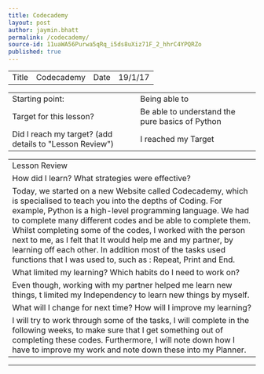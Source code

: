 ```yaml
---
title: Codecademy
layout: post
author: jaymin.bhatt
permalink: /codecademy/
source-id: 11uaWA56Purwa5qRq_i5ds8uXiz71F_2_hhrC4YPQRZo
published: true
---
```

<table>
  <tr>
    <td>Title</td>
    <td>Codecademy</td>
    <td>Date</td>
    <td>19/1/17</td>
  </tr>
</table>


<table>
  <tr>
    <td>Starting point:</td>
    <td>Being able to </td>
  </tr>
  <tr>
    <td>Target for this lesson?</td>
    <td>Be able to understand the pure basics of Python</td>
  </tr>
  <tr>
    <td>Did I reach my target? 
(add details to "Lesson Review")</td>
    <td>I reached my Target</td>
  </tr>
</table>


<table>
  <tr>
    <td>Lesson Review</td>
  </tr>
  <tr>
    <td>How did I learn? What strategies were effective? </td>
  </tr>
  <tr>
    <td>Today, we started on a new Website called Codecademy, which is specialised to teach you into the depths of Coding. For example, Python is a high-level programming language. We had to complete many different codes and be able to complete them. Whilst completing some of the codes, I worked with the person next to me, as I felt that It would help me and my partner, by learning off each other. In addition most of the tasks used functions that I was used to, such as : Repeat, Print and End. </td>
  </tr>
  <tr>
    <td>What limited my learning? Which habits do I need to work on? </td>
  </tr>
  <tr>
    <td>Even though, working with my partner helped me learn new things, t limited my Independency to learn new things by myself.</td>
  </tr>
  <tr>
    <td>What will I change for next time? How will I improve my learning?</td>
  </tr>
  <tr>
    <td>I will try to work through some of the tasks, I will complete in the following weeks, to make sure that I get something out of completing these codes. Furthermore, I will note down how I have to improve my work and note down these into my Planner.</td>
  </tr>
</table>


** **

